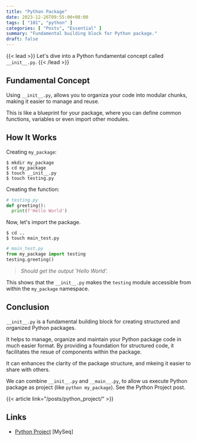 ```yaml
---
title: "Python Package"
date: 2023-12-26T09:55:00+08:00
tags: [ "101", "python" ]
categories: [ "Posts", "Essential" ]
summary: "Fundamental building block for Python package."
draft: false
---
```

{{< lead >}}
Let's dive into a Python fundamental concept called `__init__.py`.
{{< /lead >}}

## Fundamental Concept

Using `__init__.py`, allows you to organiza your code into modular chunks, making it easier to manage and reuse.

This is like a blueprint for your package, where you can define common functions, variables or even import other modules.

## How It Works

Creating `my_package`:

```
$ mkdir my_package
$ cd my_package
$ touch __init__.py
$ touch testing.py
```

Creating the function:

```python
# testing.py
def greeting():
  print(f'Hello World')
```

Now, let's import the package.

```
$ cd ..
$ touch main_test.py
```

```python
# main_test.py
from my_package import testing
testing.greeting()
```

> *Should get the output 'Hello World'.*

This shows that the `__init__.py` makes the `testing` module accessible from within the `my_package` namespace.

## Conclusion

`__init__.py` is a fundamental building block for creating structured and organized Python packages.

It helps to manage, organize and maintain your Python package code in much easier format. By providing a foundation for structured code, it facilitates the resue of components within the package.

It can enhances the clarity of the package structure, and mkeing it easier to share with others.

We can combine `__init__.py` and `__main__.py`, to allow us execute Python package as project (like `python my_package`). See the Python Project post.

{{< article link="/posts/python_project/" >}}

## Links

 - [Python Project](https://myseq.github.io/posts/python_project/) [MySeq]


